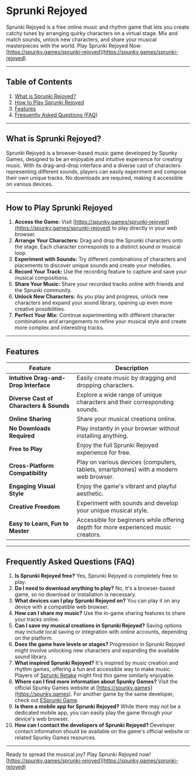 # Sprunki Rejoyed

Sprunki Rejoyed is a free online music and rhythm game that lets you create catchy tunes by arranging quirky characters on a virtual stage. Mix and match sounds, unlock new characters, and share your musical masterpieces with the world. Play Sprunki Rejoyed Now: [https://spunky.games/sprunki-rejoyed](https://spunky.games/sprunki-rejoyed)

---

## Table of Contents

1. [What is Sprunki Rejoyed?](#what-is-sprunki-rejoyed)
2. [How to Play Sprunki Rejoyed](#how-to-play-sprunki-rejoyed)
3. [Features](#features)
4. [Frequently Asked Questions (FAQ)](#faq)

---

## What is Sprunki Rejoyed?

Sprunki Rejoyed is a browser-based music game developed by Spunky Games, designed to be an enjoyable and intuitive experience for creating music. With its drag-and-drop interface and a diverse cast of characters representing different sounds, players can easily experiment and compose their own unique tracks. No downloads are required, making it accessible on various devices.

---

## How to Play Sprunki Rejoyed

1. **Access the Game:** Visit [https://spunky.games/sprunki-rejoyed](https://spunky.games/sprunki-rejoyed) to play directly in your web browser.
2. **Arrange Your Characters:** Drag and drop the Sprunki characters onto the stage.  Each character corresponds to a distinct sound or musical loop.
3. **Experiment with Sounds:** Try different combinations of characters and placements to discover unique sounds and create your melodies.
4. **Record Your Track:**  Use the recording feature to capture and save your musical compositions.
5. **Share Your Music:** Share your recorded tracks online with friends and the Sprunki community.
6. **Unlock New Characters:** As you play and progress, unlock new characters and expand your sound library, opening up even more creative possibilities.
7. **Perfect Your Mix:** Continue experimenting with different character combinations and arrangements to refine your musical style and create more complex and interesting tracks.


---

## Features

| Feature | Description |
|---|---|
| **Intuitive Drag-and-Drop Interface** | Easily create music by dragging and dropping characters. |
| **Diverse Cast of Characters & Sounds** | Explore a wide range of unique characters and their corresponding sounds.  |
| **Online Sharing** | Share your musical creations online. |
| **No Downloads Required** | Play instantly in your browser without installing anything. |
| **Free to Play** |  Enjoy the full Sprunki Rejoyed experience for free. |
| **Cross-Platform Compatibility** | Play on various devices (computers, tablets, smartphones) with a modern web browser. |
| **Engaging Visual Style** | Enjoy the game's vibrant and playful aesthetic.  |
| **Creative Freedom** |  Experiment with sounds and develop your unique musical style.  |
| **Easy to Learn, Fun to Master** | Accessible for beginners while offering depth for more experienced music creators.  |


---

## Frequently Asked Questions (FAQ)

1. **Is Sprunki Rejoyed free?** Yes, Sprunki Rejoyed is completely free to play.
2. **Do I need to download anything to play?** No, it's a browser-based game, so no download or installation is necessary.
3. **What devices can I play Sprunki Rejoyed on?** You can play it on any device with a compatible web browser.
4. **How can I share my music?** Use the in-game sharing features to share your tracks online.
5. **Can I save my musical creations in Sprunki Rejoyed?**  Saving options may include local saving or integration with online accounts, depending on the platform.
6. **Does the game have levels or stages?**  Progression in Sprunki Rejoyed might involve unlocking new characters and expanding the available sound library.
7. **What inspired Sprunki Rejoyed?** It's inspired by music creation and rhythm games, offering a fun and accessible way to make music. Players of [Sprunki Retake](https://sprunkiretake.org/) might find this game similarly enjoyable.
8. **Where can I find more information about Spunky Games?** Visit the official Spunky Games website at [https://spunky.games](https://spunky.games). For another game by the same developer, check out [ESprunki Game](https://esprunki.com/).
9. **Is there a mobile app for Sprunki Rejoyed?** While there may not be a dedicated mobile app, you can easily play the game through your device's web browser.
10. **How can I contact the developers of Sprunki Rejoyed?**  Developer contact information should be available on the game's official website or related Spunky Games resources.


---

Ready to spread the musical joy? Play Sprunki Rejoyed now! [https://spunky.games/sprunki-rejoyed](https://spunky.games/sprunki-rejoyed)

